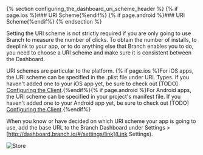 {% section configuring_the_dashboard_uri_scheme_header %}
{% if page.ios %}### URI Scheme{%endif%}
{% if page.android %}### URI Scheme{%endif%}
{% endsection %} 

Setting the URI scheme is not strictly required if you are only going to use Branch to measure the number of clicks. To obtain the number of installs, to deeplink to your app, or to do anything else that Branch enables you to do, you need to choose a URI scheme and make sure it is consistent between the Dashboard.

URI schemes are particular to the platform. {% if page.ios %}For iOS apps, the URI scheme can be specified in the .plist file under URL Types. If you haven't added one to your iOS app yet, be sure to check out [TODO] [Configuring the Client]().{%endif%}{% if page.android %}For Android apps, the URI scheme can be specified in your project's manifest file. If you haven't added one to your Android app yet, be sure to check out [TODO] [Configuring the Client]().{%endif%}

When you know or have decided on which URI scheme your app is going to use, add the base URL to the Branch Dashboard under Settings > [http://dashboard.branch.io/#/settings/link](Link Settings).

<!---       Screenshot of URI scheme -->
![Store](/img/ingredients/configuring_the_dashboard/{{%page.platform%}}_uri.png)
